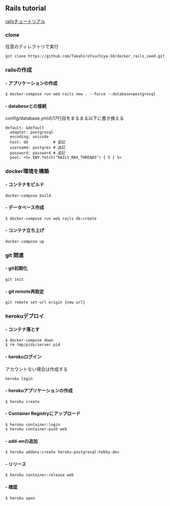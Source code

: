 ## Rails tutorial
[railsチュートリアル](https://railstutorial.jp/chapters/beginning?version=5.0)

### clone
任意のディレクトリで実行
```
git clone https://github.com/TakahiroTsuchiya-SO/docker_rails_seed.git
```

### railsの作成
#### - アプリケーションの作成
```
$ docker-compose run web rails new . --force --database=postgresql
```

#### - databeseとの接続
config/database.ymlの17行目をまるまる以下に書き換える
```
default: &default
  adapter: postgresql
  encoding: unicode
  host: db           # 追記
  username: postgres # 追記
  password: password # 追記
  pool: <%= ENV.fetch("RAILS_MAX_THREADS") { 5 } %>
```

### docker環境を構築
#### - コンテナをビルド
```
docker-compose build
```

#### - データベース作成
```
$ docker-compose run web rails db:create
```

#### - コンテナ立ち上げ
```
docker-compose up
```

### git 関連
#### - git初期化
```
git init
```

#### - git remote再設定
```
git remote set-url origin {new url}
```

### herokuデプロイ
#### - コンテナ落とす
```
$ docker-compose down
$ rm tmp/pids/server.pid
```

#### - herokuログイン
アカウントない場合は作成する
```
heroku login
```

#### - herokuアプリケーションの作成
```
$ heroku create
```

#### - Container Registryにアップロード
```
$ heroku container:login
$ heroku container:push web
```

#### - add-onの追加
```
$ heroku addons:create heroku-postgresql:hobby-dev
```

#### - リリース
```
$ heroku container:release web
```

#### - 確認
```
$ heroku open
```

